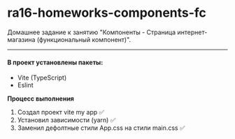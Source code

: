 # ra16-homeworks-components-fc

Домашнее задание к занятию "Компоненты - Страница интернет-магазина (функциональный компонент)".

***

#### В проект установлены пакеты:

+ Vite (TypeScript)
+ Eslint

**Процесс выполнения**

1. Создал проект vite my app ✅
2. Установил зависимости (yarn) ✅
3. Заменил дефолтные стили App.css на стили main.css ✅

